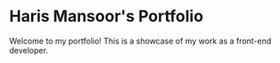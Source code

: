 # Haris Mansoor's Portfolio

Welcome to my portfolio! This is a showcase of my work as a front-end developer. 



